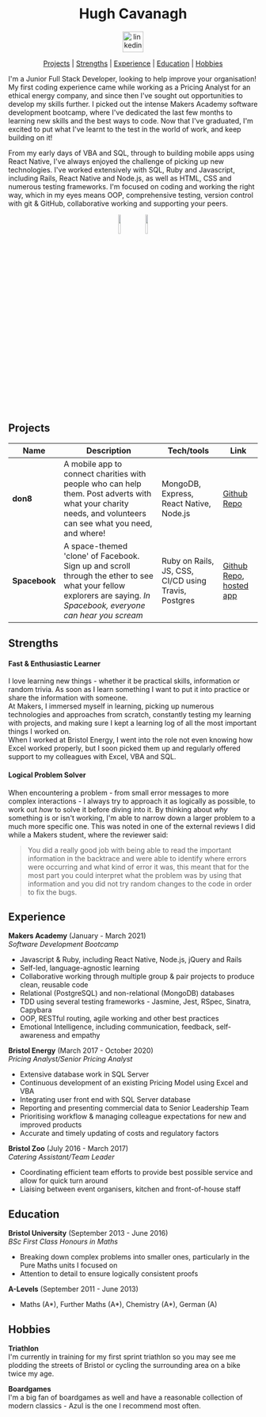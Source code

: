 <h1 align="center">Hugh Cavanagh</h1>
<div align="center">
<a href="https://www.linkedin.com/in/hugh-cavanagh-76a5b3119/"><img src="https://content.linkedin.com/content/dam/me/business/en-us/amp/brand-site/v2/bg/LI-Bug.svg.original.svg" alt="linkedin" height=42px width=42px/> </a>
<br>

[Projects](#projects) | [Strengths](#strengths) | [Experience](#experience) | [Education](#education) | [Hobbies](#hobbies)

</div>

I'm a Junior Full Stack Developer, looking to help improve your organisation! My first coding experience came while working as a Pricing Analyst for an ethical energy company, and since then I've sought out opportunities to develop my skills further. I picked out the intense Makers Academy software development bootcamp, where I've dedicated the last few months to learning new skills and the best ways to code. Now that I've graduated, I'm excited to put what I've learnt to the test in the world of work, and keep building on it!  

From my early days of VBA and SQL, through to building mobile apps using React Native, I've always enjoyed the challenge of picking up new technologies. I've worked extensively with SQL, Ruby and Javascript, including Rails, React Native and Node.js, as well as HTML, CSS and numerous testing frameworks. I'm focused on coding and working the right way, which in my eyes means OOP, comprehensive testing, version control with git & GitHub, collaborative working and supporting your peers.

<div align=center>
<img src=https://github-readme-stats.vercel.app/api?username=hacaravan&show_icons=true&theme=tokyonight&hide=stars height=10% />
<img src=https://github-readme-stats.vercel.app/api/top-langs/?username=hacaravan&theme=tokyonight height=10%/>
</div>

## Projects

| Name                         | Description       | Tech/tools        | Link
| ---------------------------- | ----------------- | ----------------- |------
| **don8** | A mobile app to connect charities with people who can help them. Post adverts with what your charity needs, and volunteers can see what you need, and where!  | MongoDB, Express, React Native, Node.js | [Github Repo](https://github.com/JoshSinyor/don8)
| **Spacebook** | A space-themed 'clone' of Facebook. Sign up and scroll through the ether to see what your fellow explorers are saying. _In Spacebook, everyone can hear you scream_ | Ruby on Rails, JS, CSS, CI/CD using Travis, Postgres | [Github Repo](https://github.com/SalarGhotaslo/acebook-sholk), [hosted app](https://fierce-plains-18412.herokuapp.com)

## Strengths

#### Fast & Enthusiastic Learner

I love learning new things - whether it be practical skills, information or random trivia. As soon as I learn something I want to put it into practice or share the information with someone.  
At Makers, I immersed myself in learning, picking up numerous technologies and approaches from scratch, constantly testing my learning with projects, and making sure I kept a learning log of all the most important things I worked on.  
When I worked at Bristol Energy, I went into the role not even knowing how Excel worked properly, but I soon picked them up and regularly offered support to my colleagues with Excel, VBA and SQL.

#### Logical Problem Solver

When encountering a problem - from small error messages to more complex interactions - I always try to approach it as logically as possible, to work out _how_ to solve it before diving into it. By thinking about _why_ something is or isn't working, I'm able to narrow down a larger problem to a much more specific one. This was noted in one of the external reviews I did while a Makers student, where the reviewer said:
>You did a really good job with being able to read the important information in the backtrace and were able to identify where errors were occurring and what kind of error it was, this meant that for the most part you could interpret what the problem was by using that information and you did not try random changes to the code in order to fix the bugs.

## Experience

**Makers Academy** (January - March 2021)  
_Software Development Bootcamp_

- Javascript & Ruby, including React Native, Node.js, jQuery and Rails
- Self-led, language-agnostic learning
- Collaborative working through multiple group & pair projects to produce clean, reusable code
- Relational (PostgreSQL) and non-relational (MongoDB) databases
- TDD using several testing frameworks - Jasmine, Jest, RSpec, Sinatra, Capybara
- OOP, RESTful routing, agile working and other best practices
- Emotional Intelligence, including communication, feedback, self-awareness and empathy

**Bristol Energy** (March 2017 - October 2020)  
_Pricing Analyst/Senior Pricing Analyst_

- Extensive database work in SQL Server
- Continuous development of an existing Pricing Model using Excel and VBA
- Integrating user front end with SQL Server database
- Reporting and presenting commercial data to Senior Leadership Team
- Prioritising workflow & managing colleague expectations for new and improved products
- Accurate and timely updating of costs and regulatory factors

**Bristol Zoo** (July 2016 - March 2017)  
_Catering Assistant/Team Leader_

- Coordinating efficient team efforts to provide best possible service and allow for quick turn around
- Liaising between event organisers, kitchen and front-of-house staff

## Education

**Bristol University** (September 2013 - June 2016)  
*BSc First Class Honours in Maths*
- Breaking down complex problems into smaller ones, particularly in the Pure Maths units I focused on
- Attention to detail to ensure logically consistent proofs

**A-Levels** (September 2011 - June 2013)
- Maths (A\*), Further Maths (A\*), Chemistry (A\*), German (A)

## Hobbies

**Triathlon**  
I'm currently in training for my first sprint triathlon so you may see me plodding the streets of Bristol or cycling the surrounding area on a bike twice my age.   

**Boardgames**  
I'm a big fan of boardgames as well and have a reasonable collection of modern classics - Azul is the one I recommend most often.
